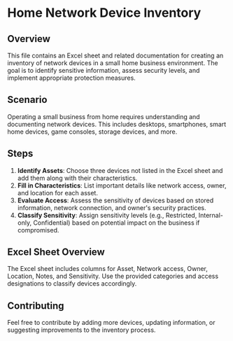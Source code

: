 # Home Network Device Inventory

## Overview

This file contains an Excel sheet and related documentation for creating an inventory of network devices in a small home business environment. The goal is to identify sensitive information, assess security levels, and implement appropriate protection measures.

## Scenario

Operating a small business from home requires understanding and documenting network devices. This includes desktops, smartphones, smart home devices, game consoles, storage devices, and more.

## Steps

1. **Identify Assets**: Choose three devices not listed in the Excel sheet and add them along with their characteristics.
2. **Fill in Characteristics**: List important details like network access, owner, and location for each asset.
3. **Evaluate Access**: Assess the sensitivity of devices based on stored information, network connection, and owner's security practices.
4. **Classify Sensitivity**: Assign sensitivity levels (e.g., Restricted, Internal-only, Confidential) based on potential impact on the business if compromised.

## Excel Sheet Overview

The Excel sheet includes columns for Asset, Network access, Owner, Location, Notes, and Sensitivity. Use the provided categories and access designations to classify devices accordingly.

## Contributing

Feel free to contribute by adding more devices, updating information, or suggesting improvements to the inventory process.


